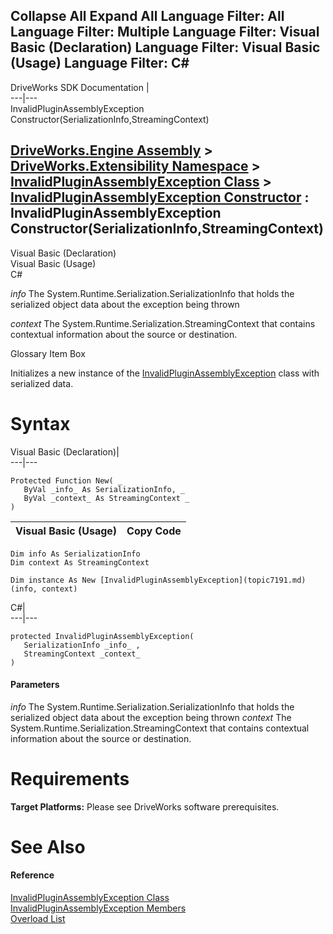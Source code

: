 Collapse All Expand All Language Filter: All  Language Filter: Multiple  Language Filter: Visual Basic (Declaration) Language Filter: Visual Basic (Usage) Language Filter: C#  
---  
DriveWorks SDK Documentation  |   
---|---  
InvalidPluginAssemblyException Constructor(SerializationInfo,StreamingContext)   
  
[DriveWorks.Engine Assembly](topic2156.md) > [DriveWorks.Extensibility Namespace](topic7150.md) > [InvalidPluginAssemblyException Class](topic7191.md) > [InvalidPluginAssemblyException Constructor](topic7197.md) : InvalidPluginAssemblyException Constructor(SerializationInfo,StreamingContext)  
---  
  
Visual Basic (Declaration)    
Visual Basic (Usage)    
C# 

_info_
    The System.Runtime.Serialization.SerializationInfo that holds the serialized object data about the exception being thrown

_context_
    The System.Runtime.Serialization.StreamingContext that contains contextual information about the source or destination.

Glossary Item Box

Initializes a new instance of the [InvalidPluginAssemblyException](topic7191.md) class with serialized data. 

# Syntax

Visual Basic (Declaration)|   
---|---  
      
    
    Protected Function New( _
       ByVal _info_ As SerializationInfo, _
       ByVal _context_ As StreamingContext _
    )  
  
Visual Basic (Usage)| Copy Code  
---|---  
      
    
    Dim info As SerializationInfo
    Dim context As StreamingContext
     
    Dim instance As New [InvalidPluginAssemblyException](topic7191.md)(info, context)  
  
C#|   
---|---  
      
    
    protected InvalidPluginAssemblyException( 
       SerializationInfo _info_ ,
       StreamingContext _context_
    )  
  
#### Parameters

 _info_
    The System.Runtime.Serialization.SerializationInfo that holds the serialized object data about the exception being thrown
 _context_
    The System.Runtime.Serialization.StreamingContext that contains contextual information about the source or destination.

# Requirements

**Target Platforms:** Please see DriveWorks software prerequisites.

# See Also

#### Reference

[InvalidPluginAssemblyException Class](topic7191.md)   
[InvalidPluginAssemblyException Members](topic7192.md)   
[Overload List](topic7197.md)


